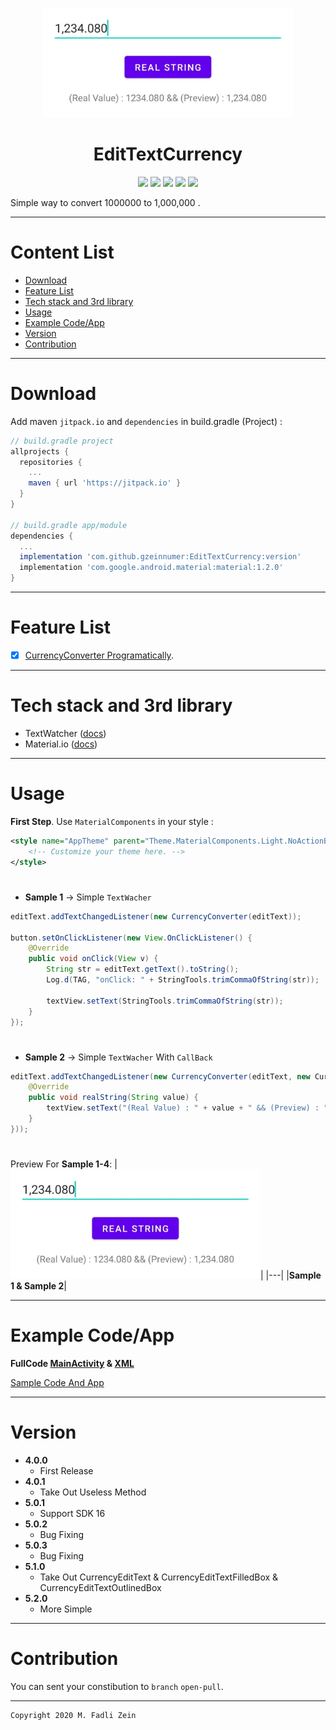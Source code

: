 <p align="center">
  <img src="https://github.com/gzeinnumer/EditTextCurrency/blob/master/preview/example100.jpg" width="400"/>
</p>

<h1 align="center">
    EditTextCurrency
</h1>

<p align="center">
    <a><img src="https://img.shields.io/badge/Version-5.2.1-brightgreen.svg?style=flat"></a>
    <a><img src="https://img.shields.io/badge/ID-gzeinnumer-blue.svg?style=flat"></a>
    <a><img src="https://img.shields.io/badge/Java-Suport-green?logo=java&style=flat"></a>
    <a><img src="https://img.shields.io/badge/Kotlin-Suport-green?logo=kotlin&style=flat"></a>
    <a href="https://github.com/gzeinnumer"><img src="https://img.shields.io/github/followers/gzeinnumer?label=follow&style=social"></a>
    <br>
    <p>Simple way to convert 1000000 to 1,000,000 .</p>
</p>

---
# Content List
* [Download](#download)
* [Feature List](#feature-list)
* [Tech stack and 3rd library](#tech-stack-and-3rd-library)
* [Usage](#usage)
* [Example Code/App](#example-codeapp)
* [Version](#version)
* [Contribution](#contribution)

---
# Download
Add maven `jitpack.io` and `dependencies` in build.gradle (Project) :
```gradle
// build.gradle project
allprojects {
  repositories {
    ...
    maven { url 'https://jitpack.io' }
  }
}

// build.gradle app/module
dependencies {
  ...
  implementation 'com.github.gzeinnumer:EditTextCurrency:version'
  implementation 'com.google.android.material:material:1.2.0'
}
```

---
# Feature List
- [x] [CurrencyConverter Programatically](#currencyconverter-programatically).

---
# Tech stack and 3rd library
- TextWatcher ([docs](https://developer.android.com/reference/android/text/TextWatcher))
- Material.io ([docs](https://material.io/develop/android/docs/getting-started))

---
# Usage

**First Step**. Use `MaterialComponents` in your style :
```xml
<style name="AppTheme" parent="Theme.MaterialComponents.Light.NoActionBar">
    <!-- Customize your theme here. -->
</style>
```

#
* **Sample 1** -> Simple `TextWacher`
```java
editText.addTextChangedListener(new CurrencyConverter(editText));

button.setOnClickListener(new View.OnClickListener() {
    @Override
    public void onClick(View v) {
        String str = editText.getText().toString();
        Log.d(TAG, "onClick: " + StringTools.trimCommaOfString(str));

        textView.setText(StringTools.trimCommaOfString(str));
    }
});
```

#
* **Sample 2** -> Simple `TextWacher` With `CallBack`
```java
editText.addTextChangedListener(new CurrencyConverter(editText, new CurrencyConverter.StringCallBack() {
    @Override
    public void realString(String value) {
        textView.setText("(Real Value) : " + value + " && (Preview) : " + editText.getText().toString());
    }
}));
```

#
Preview For **Sample 1-4**:
|<img src="https://github.com/gzeinnumer/EditTextCurrency/blob/master/preview/example100.jpg" width="400"/>|
|---|
|**Sample 1 & Sample 2**|

---
# Example Code/App

**FullCode [MainActivity](https://github.com/gzeinnumer/EditTextCurrency/blob/master/app/src/main/java/com/gzeinnumer/edittextcurrency/MainActivity.java)  & [XML](https://github.com/gzeinnumer/EditTextCurrency/blob/master/app/src/main/res/layout/activity_main.xml)**

[Sample Code And App](https://github.com/gzeinnumer/MyLibCurrencyConverterExample)

---
# Version
- **4.0.0**
  - First Release
- **4.0.1**
  - Take Out Useless Method
- **5.0.1**
  - Support SDK 16
- **5.0.2**
  - Bug Fixing
- **5.0.3**
  - Bug Fixing
- **5.1.0**
  - Take Out CurrencyEditText & CurrencyEditTextFilledBox & CurrencyEditTextOutlinedBox
- **5.2.0**
  - More Simple

---
# Contribution
You can sent your constibution to `branch` `open-pull`.

---

```
Copyright 2020 M. Fadli Zein
```
